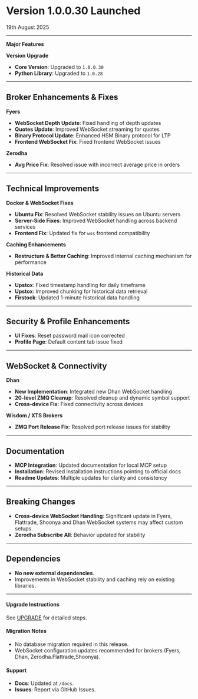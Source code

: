 # Version 1.0.0.30 Launched



19th August 2025

***

**Major Features**

**Version Upgrade**

* **Core Version**: Upgraded to `1.0.0.30`
* **Python Library**: Upgraded to `1.0.28`

***

## Broker Enhancements & Fixes

**Fyers**

* **WebSocket Depth Update**: Fixed handling of depth updates
* **Quotes Update**: Improved WebSocket streaming for quotes
* **Binary Protocol Update**: Enhanced HSM Binary protocol for LTP
* **Frontend WebSocket Fix**: Fixed frontend WebSocket issues

**Zerodha**

* **Avg Price Fix**: Resolved issue with incorrect average price in orders

***

## Technical Improvements

**Docker & WebSocket Fixes**

* **Ubuntu Fix**: Resolved WebSocket stability issues on Ubuntu servers
* **Server-Side Fixes**: Improved WebSocket handling across backend services
* **Frontend Fix**: Updated fix for `wss` frontend compatibility

**Caching Enhancements**

* **Restructure & Better Caching**: Improved internal caching mechanism for performance

**Historical Data**

* **Upstox**: Fixed timestamp handling for daily timeframe
* **Upstox**: Improved chunking for historical data retrieval
* **Firstock**: Updated 1-minute historical data handling

***

## Security & Profile Enhancements

* **UI Fixes**: Reset password mail icon corrected
* **Profile Page**: Default content tab issue fixed

***

## WebSocket & Connectivity

**Dhan**

* **New Implementation**: Integrated new Dhan WebSocket handling
* **20-level ZMQ Cleanup**: Resolved cleanup and dynamic symbol support
* **Cross-device Fix**: Fixed connectivity across devices

**Wisdom / XTS Brokers**

* **ZMQ Port Release Fix**: Resolved port release issues for stability

***

## Documentation

* **MCP Integration**: Updated documentation for local MCP setup
* **Installation**: Revised installation instructions pointing to official docs
* **Readme Updates**: Multiple updates for clarity and consistency

***

## Breaking Changes

* **Cross-device WebSocket Handling**: Significant update in Fyers, Flattrade, Shoonya and Dhan WebSocket systems may affect custom setups.
* **Zerodha Subscribe All**: Behavior updated for stability

***

## Dependencies

* **No new external dependencies**.
* Improvements in WebSocket stability and caching rely on existing libraries.

***

#### Upgrade Instructions

See [UPGRADE](https://docs.openalgo.in/getting-started/upgrade) for detailed steps.

#### Migration Notes

* No database migration required in this release.
* WebSocket configuration updates recommended for brokers (Fyers, Dhan, Zerodha.Flattrade,Shoonya).

#### Support

* **Docs**: Updated at `/docs`.
* **Issues**: Report via GitHub Issues.

